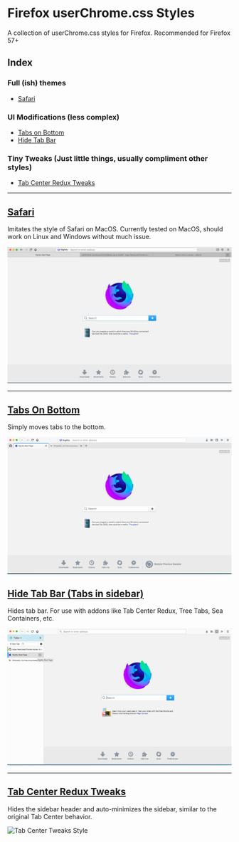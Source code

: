 # Firefox userChrome.css Styles
A collection of userChrome.css styles for Firefox.  Recommended for Firefox 57+

## Index
### Full (ish) themes
  - [Safari](https://github.com/Isaac-Newt/userChrome-styles#safari)
### UI Modifications (less complex)
  - [Tabs on Bottom](https://github.com/Isaac-Newt/userChrome-styles#tabs-on-bottom)
  - [Hide Tab Bar](https://github.com/Isaac-Newt/userChrome-styles#hide-tab-bar)
### Tiny Tweaks (Just little things, usually compliment other styles)
  - [Tab Center Redux Tweaks](https://github.com/Isaac-Newt/userChrome-styles#tab-center-redux-tweaks)
---

[Safari](https://github.com/Isaac-Newt/userChrome-styles/blob/master/Styles/userChromeSafari.css)
---
Imitates the style of Safari on MacOS. Currently tested on MacOS, should work on Linux and Windows without much issue.

![Safari style](images/safari.png)

---

[Tabs On Bottom](https://github.com/Isaac-Newt/userChrome-styles/blob/master/Styles/userChromeBottom.css)
---
Simply moves tabs to the bottom.

![Tabs On Bottom Style](images/bottom.png)

[Hide Tab Bar (Tabs in sidebar)](https://github.com/Isaac-Newt/userChrome-styles/blob/master/Styles/userChomeHideTabs.css)
---
Hides tab bar.  For use with addons like Tab Center Redux, Tree Tabs, Sea Containers, etc.

![Sidebar Tabs Style](images/sidetabs.png)

---

[Tab Center Redux Tweaks](https://github.com/Isaac-Newt/userChrome-styles/blob/master/Styles/userChromeTabCenter.css)
---
Hides the sidebar header and auto-minimizes the sidebar, similar to the original Tab Center behavior.

![Tab Center Tweaks Style](https://media.giphy.com/media/v0zFsLWnVRpn2/giphy.gif)
